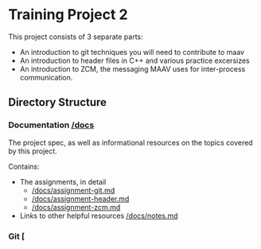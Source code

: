# Training Project 2

This project consists of 3 separate parts: 

* An introduction to git techniques you will need to contribute to maav
* An introduction to header files in C++ and various practice excersizes
* An introduction to ZCM, the messaging MAAV uses for inter-process communication.

## Directory Structure

### Documentation		[/docs](docs)

The project spec, as well as informational resources on the topics covered
by this project. 

Contains: 
* The assignments, in detail
	* [/docs/assignment-git.md](docs/assignment-git.md)
	* [/docs/assignment-header.md](docs/assignment-header.md)
	* [/docs/assignment-zcm.md](docs/assignment-zcm.md)
* Links to other helpful resources [/docs/notes.md](docs/notes.md)

### Git 			[
